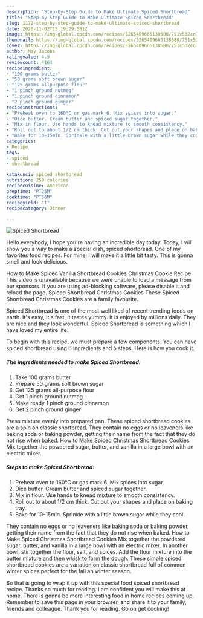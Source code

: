 ```yaml
---
description: "Step-by-Step Guide to Make Ultimate Spiced Shortbread"
title: "Step-by-Step Guide to Make Ultimate Spiced Shortbread"
slug: 1172-step-by-step-guide-to-make-ultimate-spiced-shortbread
date: 2020-11-02T15:19:29.581Z
image: https://img-global.cpcdn.com/recipes/5265409665138688/751x532cq70/spiced-shortbread-recipe-main-photo.jpg
thumbnail: https://img-global.cpcdn.com/recipes/5265409665138688/751x532cq70/spiced-shortbread-recipe-main-photo.jpg
cover: https://img-global.cpcdn.com/recipes/5265409665138688/751x532cq70/spiced-shortbread-recipe-main-photo.jpg
author: May Jacobs
ratingvalue: 4.9
reviewcount: 4164
recipeingredient:
- "100 grams butter"
- "50 grams soft brown sugar"
- "125 grams allpurpose flour"
- "1 pinch ground nutmeg"
- "1 pinch ground cinnamon"
- "2 pinch ground ginger"
recipeinstructions:
- "Preheat oven to 160°C or gas mark 6. Mix spices into sugar."
- "Dice butter. Cream butter and spiced sugar together."
- "Mix in flour. Use hands to knead mixture to smooth consistency."
- "Roll out to about 1/2 cm thick. Cut out your shapes and place on baking tray."
- "Bake for 10-15min. Sprinkle with a little brown sugar while they cool."
categories:
- Recipe
tags:
- spiced
- shortbread

katakunci: spiced shortbread 
nutrition: 259 calories
recipecuisine: American
preptime: "PT25M"
cooktime: "PT56M"
recipeyield: "1"
recipecategory: Dinner

---
```



![Spiced Shortbread](https://img-global.cpcdn.com/recipes/5265409665138688/751x532cq70/spiced-shortbread-recipe-main-photo.jpg)

Hello everybody, I hope you're having an incredible day today. Today, I will show you a way to make a special dish, spiced shortbread. One of my favorites food recipes. For mine, I will make it a little bit tasty. This is gonna smell and look delicious.

How to Make Spiced Vanilla Shortbread Cookies Christmas Cookie Recipe This video is unavailable because we were unable to load a message from our sponsors. If you are using ad-blocking software, please disable it and reload the page. Spiced Shortbread Christmas Cookies These Spiced Shortbread Christmas Cookies are a family favourite.

Spiced Shortbread is one of the most well liked of recent trending foods on earth. It's easy, it's fast, it tastes yummy. It is enjoyed by millions daily. They are nice and they look wonderful. Spiced Shortbread is something which I have loved my entire life.


To begin with this recipe, we must prepare a few components. You can have spiced shortbread using 6 ingredients and 5 steps. Here is how you cook it.

<!--inarticleads1-->

##### The ingredients needed to make Spiced Shortbread:

1. Take 100 grams butter
1. Prepare 50 grams soft brown sugar
1. Get 125 grams all-purpose flour
1. Get 1 pinch ground nutmeg
1. Make ready 1 pinch ground cinnamon
1. Get 2 pinch ground ginger


Press mixture evenly into prepared pan. These spiced shortbread cookies are a spin on classic shortbread. They contain no eggs or no leaveners like baking soda or baking powder, getting their name from the fact that they do not rise when baked. How to Make Spiced Christmas Shortbread Cookies Mix together the powdered sugar, butter, and vanilla in a large bowl with an electric mixer. 

<!--inarticleads2-->

##### Steps to make Spiced Shortbread:

1. Preheat oven to 160°C or gas mark 6. Mix spices into sugar.
1. Dice butter. Cream butter and spiced sugar together.
1. Mix in flour. Use hands to knead mixture to smooth consistency.
1. Roll out to about 1/2 cm thick. Cut out your shapes and place on baking tray.
1. Bake for 10-15min. Sprinkle with a little brown sugar while they cool.


They contain no eggs or no leaveners like baking soda or baking powder, getting their name from the fact that they do not rise when baked. How to Make Spiced Christmas Shortbread Cookies Mix together the powdered sugar, butter, and vanilla in a large bowl with an electric mixer. In another bowl, stir together the flour, salt, and spices. Add the flour mixture into the butter mixture and then whisk to form the dough. These simple spiced shortbread cookies are a variation on classic shortbread full of common winter spices perfect for the fall an winter season. 

So that is going to wrap it up with this special food spiced shortbread recipe. Thanks so much for reading. I am confident you will make this at home. There is gonna be more interesting food in home recipes coming up. Remember to save this page in your browser, and share it to your family, friends and colleague. Thank you for reading. Go on get cooking!
